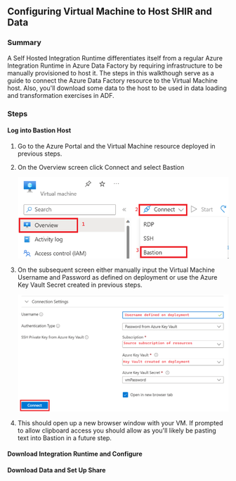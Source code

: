 ## Configuring Virtual Machine to Host SHIR and Data
### Summary
A Self Hosted Integration Runtime differentiates itself from a regular Azure Integration Runtime in Azure Data Factory by requiring infrastructure to be manually provisioned to host it. The steps in this walkthough serve as a guide to connect the Azure Data Factory resource to the Virtual Machine host. Also, you'll download some data to the host to be used in data loading and transformation exercises in ADF.
    
###  Steps
#### Log into Bastion Host
1)  Go to the Azure Portal and the Virtual Machine resource deployed in previous steps.
2)  On the Overview screen click Connect and select Bastion

      ![](./images/vmSetup01.png)
3) On the subsequent screen either manually input the Virtual Machine Username and Password as defined on deployment or use the Azure Key Vault Secret created in previous steps.


      ![](./images/vmSetup02.png)
4) This should open up a new browser window with your VM. If prompted to allow clipboard access you should allow as you'll likely be pasting text into Bastion in a future step.

#### Download Integration Runtime and Configure


#### Download Data and Set Up Share
<!-- 
1. Download Sample Files
2. Install IR
3. Set up shared folder and put files in it -->